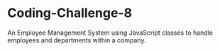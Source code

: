 # Coding-Challenge-8
An Employee Management System using JavaScript classes to handle employees and departments within a company. 
